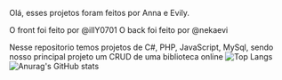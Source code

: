 Olá, esses projetos foram feitos por Anna e Evily.

O front foi feito por @illY0701
O back foi feito por @nekaevi

Nesse repositorio temos projetos de C#, PHP, JavaScript, MySql, sendo nosso principal projeto um CRUD de uma biblioteca online
![Top Langs](https://github-readme-stats.vercel.app/api?username=illY0701&theme=midnight-purple&show_icons=true)
![Anurag's GitHub stats](https://github-readme-stats.vercel.app/api/top-langs/?username=nekaevi&theme=midnight-purple&hide_progress=true)

